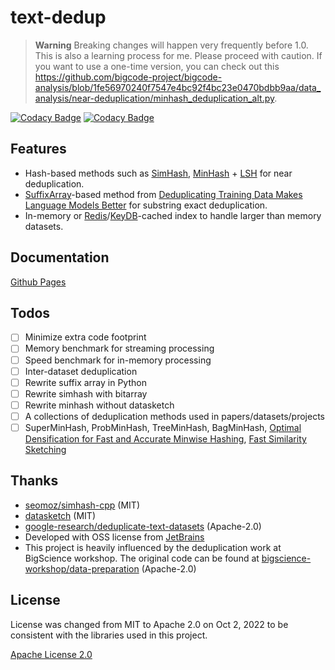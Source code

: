 # text-dedup

> **Warning**
> Breaking changes will happen very frequently before 1.0. This is also a learning process for me. Please proceed with caution. If you want to use a one-time version, you can check out this https://github.com/bigcode-project/bigcode-analysis/blob/1fe56970240f7547e4bc92f4bc23e0470bdbb9aa/data_analysis/near-deduplication/minhash_deduplication_alt.py.

[![Codacy Badge](https://app.codacy.com/project/badge/Coverage/cc66178e49d24908ac1fb2b2dbe4e5b3)](https://www.codacy.com/gh/ChenghaoMou/text-dedup/dashboard?utm_source=github.com&utm_medium=referral&utm_content=ChenghaoMou/text-dedup&utm_campaign=Badge_Coverage) [![Codacy Badge](https://app.codacy.com/project/badge/Grade/cc66178e49d24908ac1fb2b2dbe4e5b3)](https://www.codacy.com/gh/ChenghaoMou/text-dedup/dashboard?utm_source=github.com&utm_medium=referral&utm_content=ChenghaoMou/text-dedup&utm_campaign=Badge_Grade)


## Features

-   Hash-based methods such as [SimHash](https://www.cs.princeton.edu/courses/archive/spring04/cos598B/bib/CharikarEstim.pdf), [MinHash](https://web.archive.org/web/20150131043133/http://gatekeeper.dec.com/ftp/pub/dec/SRC/publications/broder/positano-final-wpnums.pdf) + [LSH](http://infolab.stanford.edu/~ullman/mmds.html) for near deduplication.
-   [SuffixArray](http://dl.acm.org/citation.cfm?id=320176.320218)-based method from [Deduplicating Training Data Makes Language Models Better](https://arxiv.org/abs/2107.06499) for substring exact deduplication.
-   In-memory or [Redis](https://redis.io)/[KeyDB](https://docs.keydb.dev)-cached index to handle larger than memory datasets.

## Documentation

[Github Pages](https://chenghaomou.github.io/text-dedup/index.html)

## Todos

-   [ ] Minimize extra code footprint
-   [ ] Memory benchmark for streaming processing
-   [ ] Speed benchmark for in-memory processing
-   [ ] Inter-dataset deduplication
-   [ ] Rewrite suffix array in Python
-   [ ] Rewrite simhash with bitarray
-   [ ] Rewrite minhash without datasketch
-   [ ] A collections of deduplication methods used in papers/datasets/projects
-   [ ] SuperMinHash, ProbMinHash, TreeMinHash, BagMinHash, [Optimal Densification for Fast and Accurate Minwise Hashing](https://arxiv.org/abs/1703.04664), [Fast Similarity Sketching](https://arxiv.org/abs/1704.04370)

## Thanks

-   [seomoz/simhash-cpp](https://github.com/seomoz/simhash-cpp) (MIT)
-   [datasketch](http://ekzhu.com/datasketch/index.html) (MIT)
-   [google-research/deduplicate-text-datasets](https://github.com/google-research/deduplicate-text-datasets) (Apache-2.0)
-   Developed with OSS license from [JetBrains](https://jb.gg/OpenSourceSupport)
-   This project is heavily influenced by the deduplication work at BigScience workshop. The original code can be found at [bigscience-workshop/data-preparation](https://github.com/bigscience-workshop/data-preparation/tree/main/preprocessing/filtering/deduplicate) (Apache-2.0)

## License

License was changed from MIT to Apache 2.0 on Oct 2, 2022 to be consistent with the libraries used in this project.

[Apache License 2.0](https://www.apache.org/licenses/LICENSE-2.0.txt)
